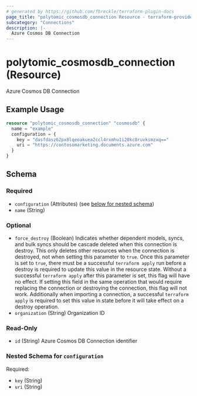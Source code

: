 ```yaml
---
# generated by https://github.com/fbreckle/terraform-plugin-docs
page_title: "polytomic_cosmosdb_connection Resource - terraform-provider-polytomic"
subcategory: "Connections"
description: |-
  Azure Cosmos DB Connection
---
```


# polytomic_cosmosdb_connection (Resource)

Azure Cosmos DB Connection

## Example Usage

```terraform
resource "polytomic_cosmosdb_connection" "cosmosdb" {
  name = "example"
  configuration = {
    key = "dasfdasz62px8lqeoakuea2ccl4rxmhu1i20kc8ruvksmzxq=="
    uri = "https://contosomarketing.documents.azure.com"
  }
}
```

<!-- schema generated by tfplugindocs -->
## Schema

### Required

- `configuration` (Attributes) (see [below for nested schema](#nestedatt--configuration))
- `name` (String)

### Optional

- `force_destroy` (Boolean) Indicates whether dependent models, syncs, and bulk syncs should be cascade deleted when this connection is destroy. This only deletes other resources when the connection is destroyed, not when setting this parameter to `true`. Once this parameter is set to `true`, there must be a successful `terraform apply` run before a destroy is required to update this value in the resource state. Without a successful `terraform apply` after this parameter is set, this flag will have no effect. If setting this field in the same operation that would require replacing the connection or destroying the connection, this flag will not work. Additionally when importing a connection, a successful `terraform apply` is required to set this value in state before it will take effect on a destroy operation.
- `organization` (String) Organization ID

### Read-Only

- `id` (String) Azure Cosmos DB Connection identifier

<a id="nestedatt--configuration"></a>
### Nested Schema for `configuration`

Required:

- `key` (String)
- `uri` (String)


